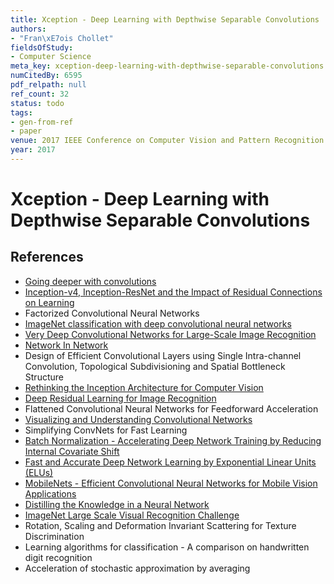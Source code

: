 ```yaml
---
title: Xception - Deep Learning with Depthwise Separable Convolutions
authors:
- "Fran\xE7ois Chollet"
fieldsOfStudy:
- Computer Science
meta_key: xception-deep-learning-with-depthwise-separable-convolutions
numCitedBy: 6595
pdf_relpath: null
ref_count: 32
status: todo
tags:
- gen-from-ref
- paper
venue: 2017 IEEE Conference on Computer Vision and Pattern Recognition (CVPR)
year: 2017
---
```


# Xception - Deep Learning with Depthwise Separable Convolutions

## References

- [Going deeper with convolutions](./going-deeper-with-convolutions.md)
- [Inception-v4, Inception-ResNet and the Impact of Residual Connections on Learning](./inception-v4-inception-resnet-and-the-impact-of-residual-connections-on-learning.md)
- Factorized Convolutional Neural Networks
- [ImageNet classification with deep convolutional neural networks](./imagenet-classification-with-deep-convolutional-neural-networks.md)
- [Very Deep Convolutional Networks for Large-Scale Image Recognition](./very-deep-convolutional-networks-for-large-scale-image-recognition.md)
- [Network In Network](./network-in-network.md)
- Design of Efficient Convolutional Layers using Single Intra-channel Convolution, Topological Subdivisioning and Spatial Bottleneck Structure
- [Rethinking the Inception Architecture for Computer Vision](./rethinking-the-inception-architecture-for-computer-vision.md)
- [Deep Residual Learning for Image Recognition](./deep-residual-learning-for-image-recognition.md)
- Flattened Convolutional Neural Networks for Feedforward Acceleration
- [Visualizing and Understanding Convolutional Networks](./visualizing-and-understanding-convolutional-networks.md)
- Simplifying ConvNets for Fast Learning
- [Batch Normalization - Accelerating Deep Network Training by Reducing Internal Covariate Shift](./batch-normalization-accelerating-deep-network-training-by-reducing-internal-covariate-shift.md)
- [Fast and Accurate Deep Network Learning by Exponential Linear Units (ELUs)](./fast-and-accurate-deep-network-learning-by-exponential-linear-units-elus.md)
- [MobileNets - Efficient Convolutional Neural Networks for Mobile Vision Applications](./mobilenets-efficient-convolutional-neural-networks-for-mobile-vision-applications.md)
- [Distilling the Knowledge in a Neural Network](./distilling-the-knowledge-in-a-neural-network.md)
- [ImageNet Large Scale Visual Recognition Challenge](./imagenet-large-scale-visual-recognition-challenge.md)
- Rotation, Scaling and Deformation Invariant Scattering for Texture Discrimination
- Learning algorithms for classification - A comparison on handwritten digit recognition
- Acceleration of stochastic approximation by averaging
